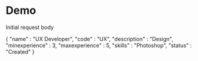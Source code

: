 # Demo
Initial request body

{
    "name" : "UX Developer",
    "code" : "UX",
    "description" : "Design",
    "minexperience" : 3,
    "maxexperience" : 5,
    "skills" : "Photoshop",
    "status" : "Created"
}
